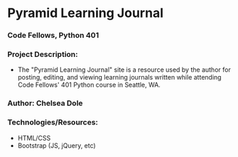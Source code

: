 # Pyramid Learning Journal 
### Code Fellows, Python 401

### Project Description: 
* The "Pyramid Learning Journal" site is a resource used by the author for posting, editing, and viewing learning journals written while attending Code Fellows' 401 Python course in Seattle, WA. 

### Author: Chelsea Dole

### Technologies/Resources:
* HTML/CSS
* Bootstrap (JS, jQuery, etc)

